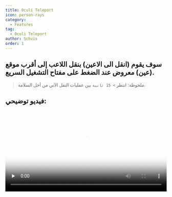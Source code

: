 ```yaml
---
title: 0culi Teleport
icon: person-rays
category:
  - Features
tag:
  - 0culi Teleport
author: Schvis
order: 1
---
```


## سوف يقوم (انقل الى الاعين) بنقل اللاعب إلى أقرب موقع (عين) معروض عند الضغط على مفتاح التشغيل السريع.

> ملحوظة: انتظر `> 15 ثانية` بين عمليات النقل الآني من أجل السلامة.

## فيديو توضيحي:

<video controls preload="none" width="100%" poster="https://nextcloud.atruicardona.xyz/s/i4b27NoW8i4mNxn/preview"><source src="https://nextcloud.atruicardona.xyz/s/i4b27NoW8i4mNxn/download" type="video/mp4"></video>
